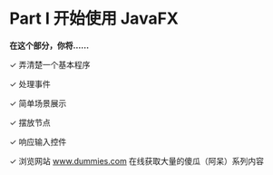 # Part I 开始使用 JavaFX

**在这个部分，你将……**

✓ 弄清楚一个基本程序

✓ 处理事件

✓ 简单场景展示

✓ 摆放节点

✓ 响应输入控件

✓ 浏览网站 www.dummies.com 在线获取大量的傻瓜（阿呆）系列内容

